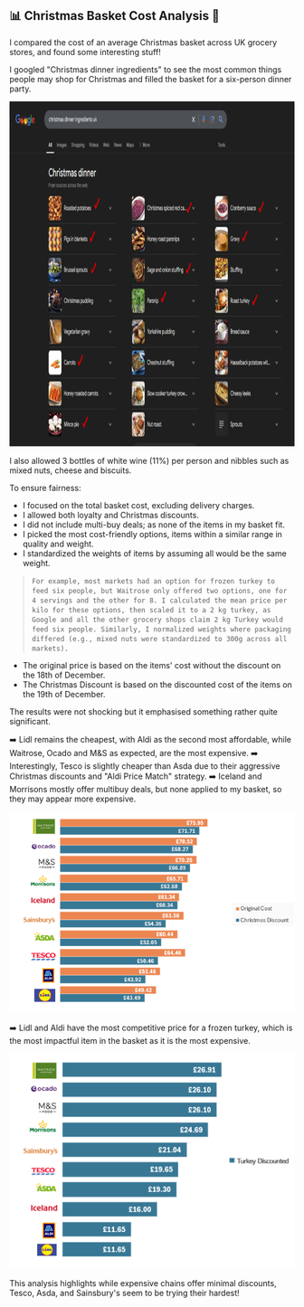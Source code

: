 ## 📊 Christmas Basket Cost Analysis 🎄 

I compared the cost of an average Christmas basket across UK grocery stores, and found some interesting stuff!

I googled "Christmas dinner ingredients" to see the most common things people may shop for Christmas and filled the basket for a six-person dinner party.

<img src="https://github.com/elif-data/Christmas-Basket-Cost-Analysis/blob/main/Google%20UK.PNG" data-canonical-src="https://github.com/elif-data/Christmas-Basket-Cost-Analysis/blob/main/Google%20UK.PNG" width="985" height="610" />


I also allowed 3 bottles of white wine (11%) per person and nibbles such as mixed nuts, cheese and biscuits.

To ensure fairness:

- I focused on the total basket cost, excluding delivery charges.
- I allowed both loyalty and Christmas discounts.
- I did not include multi-buy deals; as none of the items in my basket fit.
- I picked the most cost-friendly options, items within a similar range in quality and weight.
- I standardized the weights of items by assuming all would be the same weight.
> ``` For example, most markets had an option for frozen turkey to feed six people, but Waitrose only offered two options, one for 4 servings and the other for 8. I calculated the mean price per kilo for these options, then scaled it to a 2 kg turkey, as Google and all the other grocery shops claim 2 kg Turkey would feed six people. Similarly, I normalized weights where packaging differed (e.g., mixed nuts were standardized to 300g across all markets). ```
- The original price is based on the items' cost without the discount on the 18th of December.
- The Christmas Discount is based on the discounted cost of the items on the 19th of December.

The results were not shocking but it emphasised something rather quite significant.

➡️ Lidl remains the cheapest, with Aldi as the second most affordable, while Waitrose, Ocado and M&S as expected, are the most expensive.
➡️ Interestingly, Tesco is slightly cheaper than Asda due to their aggressive Christmas discounts and "Aldi Price Match" strategy.
➡️ Iceland and Morrisons mostly offer multibuy deals, but none applied to my basket, so they may appear more expensive.

![](https://github.com/elif-data/Christmas-Basket-Cost-Analysis/blob/main/Untitled.png)

➡️ Lidl and Aldi have the most competitive price for a frozen turkey, which is the most impactful item in the basket as it is the most expensive.

![](https://github.com/elif-data/Christmas-Basket-Cost-Analysis/blob/main/Untitled2.PNG)

This analysis highlights while expensive chains offer minimal discounts, Tesco, Asda, and Sainsbury's seem to be trying their hardest!



